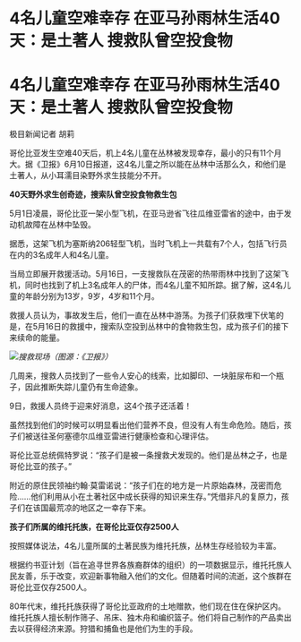 # 4名儿童空难幸存 在亚马孙雨林生活40天：是土著人 搜救队曾空投食物

# 4名儿童空难幸存 在亚马孙雨林生活40天：是土著人 搜救队曾空投食物

极目新闻记者 胡莉

哥伦比亚发生空难40天后，机上4名儿童在丛林被发现幸存，最小的只有11个月大。据《卫报》6月10日报道，这4名儿童之所以能在丛林中活那么久，和他们是土著人，从小耳濡目染野外求生技能分不开。

**40天野外求生创奇迹，搜索队曾空投食物救生包**

5月1日凌晨，哥伦比亚一架小型飞机，在亚马逊省飞往瓜维亚雷省的途中，由于发动机故障在丛林中坠毁。

据悉，这架飞机为塞斯纳206轻型飞机，当时飞机上一共载有7个人，包括飞行员在内的3名成年人和4名儿童。

当局立即展开救援活动。5月16日，一支搜救队在茂密的热带雨林中找到了这架飞机，同时也找到了机上3名成年人的尸体，而4名儿童不知所踪。据了解，这4名儿童的年龄分别为13岁，9岁，4岁和11个月。

救援人员认为，事故发生后，他们一直在丛林中游荡。为孩子们获救埋下伏笔的是，在5月16日的救援中，搜索队空投到丛林中的食物救生包，成为孩子们的接下来续命的能量。

![](https://inews.gtimg.com/news_bt/OmiaovJYuZpuLlTHxbNSr-w3Er4_KTaDAcBZa8UEtFu10AA/1000)_搜救现场（图源：《卫报》）_

几周来，搜救人员找到了一些令人安心的线索，比如脚印、一块脏尿布和一个瓶子，因此推断失踪儿童仍有生命迹象。

9日，救援人员终于迎来好消息，这4个孩子还活着！

虽然找到他们的时候可以明显看出他们营养不良，但没有人有生命危险。随后，孩子们被送往圣何塞德尔瓜维亚雷进行健康检查和心理评估。

哥伦比亚总统佩特罗说：“孩子们是被一条搜救犬发现的。他们是丛林之子，也是哥伦比亚的孩子。”

附近的原住民领袖约翰·莫雷诺说：“孩子们在的地方是一片原始森林，茂密而危险……他们利用从小在土著社区中成长获得的知识来生存。”凭借非凡的复原力，孩子们在该国最荒凉的地区之一幸存下来。

**孩子们所属的维托托族，在哥伦比亚仅存2500人**

按照媒体说法，4名儿童所属的土著民族为维托托族，丛林生存经验较为丰富。

根据约书亚计划（旨在追寻世界各族裔群体的组织）的一项数据显示，维托托族人民友善，乐于改变，欢迎新事物融入他们的文化。但随着时间的流逝，这个族群在哥伦比亚仅存2500人。

80年代末，维托托族获得了哥伦比亚政府的土地赠款，他们现在住在保护区内。维托托族人擅长制作筛子、吊床、独木舟和编织篮子。他们将自己制作的产品卖出去以获得经济来源。狩猎和捕鱼也是他们为生的手段。

